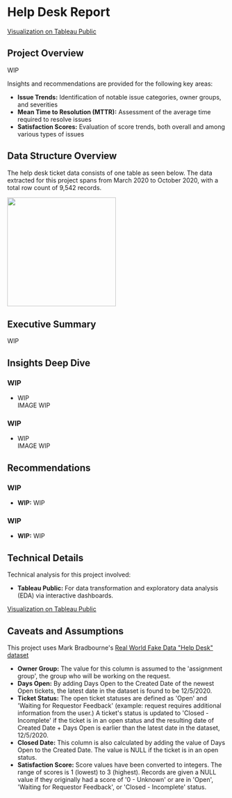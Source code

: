 # Help Desk Report
[Visualization on Tableau Public](https://public.tableau.com/app/profile/justinluzong/viz/HelpDeskReport_17477109774400/HelpDeskReport)

## Project Overview
WIP

Insights and recommendations are provided for the following key areas:
- **Issue Trends:** Identification of notable issue categories, owner groups, and severities
- **Mean Time to Resolution (MTTR):** Assessment of the average time required to resolve issues
- **Satisfaction Scores:** Evaluation of score trends, both overall and among various types of issues


## Data Structure Overview
The help desk ticket data consists of one table as seen below. The data extracted for this project spans from March 2020 to October 2020, with a total row count of 9,542 records.  

<img src=https://github.com/user-attachments/assets/a2ff6396-1d24-483f-b548-accd869b48dd width="250">


## Executive Summary
WIP


## Insights Deep Dive
### WIP
- WIP  
IMAGE WIP

### WIP
- WIP  
IMAGE WIP


## Recommendations
### WIP
- **WIP:** WIP

### WIP
- **WIP:** WIP


## Technical Details
Technical analysis for this project involved:
- **Tableau Public:** For data transformation and exploratory data analysis (EDA) via interactive dashboards.

[Visualization on Tableau Public](https://public.tableau.com/app/profile/justinluzong/viz/HelpDeskReport_17477109774400/HelpDeskReport)


## Caveats and Assumptions
This project uses Mark Bradbourne's [Real World Fake Data "Help Desk" dataset](https://data.world/markbradbourne/rwfd-real-world-fake-data/workspace/file?filename=Help+Desk.csv)
- **Owner Group:** The value for this column is assumed to the 'assignment group', the group who will be working on the request.
- **Days Open:** By adding Days Open to the Created Date of the newest Open tickets, the latest date in the dataset is found to be 12/5/2020.
- **Ticket Status:** The open ticket statuses are defined as 'Open' and 'Waiting for Requestor Feedback' (example: request requires additional information from the user.) A ticket's status is updated to 'Closed - Incomplete' if the ticket is in an open status and the resulting date of Created Date + Days Open is earlier than the latest date in the dataset, 12/5/2020.
- **Closed Date:** This column is also calculated by adding the value of Days Open to the Created Date. The value is NULL if the ticket is in an open status.
- **Satisfaction Score:** Score values have been converted to integers. The range of scores is 1 (lowest) to 3 (highest). Records are given a NULL value if they originally had a score of '0 - Unknown' or are in 'Open', 'Waiting for Requestor Feedback', or 'Closed - Incomplete' status.

